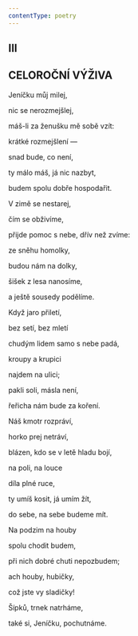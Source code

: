 ```yaml
---
contentType: poetry
---
```


<section>

## III  

## CELOROČNÍ VÝŽIVA

Jeníčku můj milej,  

nic se nerozmejšlej,

máš-li za ženušku mě sobě vzít:

krátké rozmejšlení —

snad bude, co není,

ty málo máš, já nic nazbyt,

budem spolu dobře hospodařit.

</section>

<section>

V zimě se nestarej,

čím se obživíme,

přijde pomoc s nebe, dřív než zvíme:

ze sněhu homolky,

budou nám na dolky,

šišek z lesa nanosíme,

a ještě sousedy podělíme.

</section>

<section>

Když jaro přiletí,

bez setí, bez mletí

chudým lidem samo s nebe padá,

kroupy a krupici

najdem na ulici;

pakli soli, másla není,

řeřicha nám bude za koření.

</section>

<section>

Náš kmotr rozpráví,

horko prej netráví,

blázen, kdo se v letě hladu bojí,

na poli, na louce

díla plné ruce,

ty umíš kosit, já umím žít,

do sebe, na sebe budeme mít.

</section>

<section>

Na podzim na houby

spolu chodit budem,

při nich dobré chuti nepozbudem;

ach houby, hubičky,

což jste vy sladičky!

Šípků, trnek natrháme,

také si, Jeníčku, pochutnáme.

</section>
